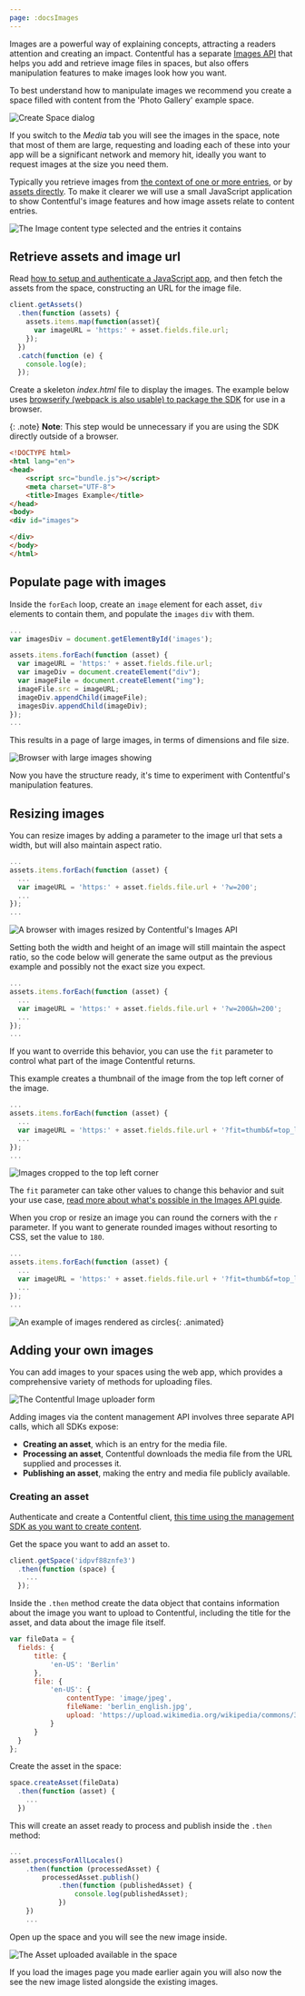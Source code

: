 ```yaml
---
page: :docsImages
---
```


Images are a powerful way of explaining concepts, attracting a readers attention and creating an impact. Contentful has a separate [Images API](/developers/docs/references/images-api/) that helps you add and retrieve image files in spaces, but also offers manipulation features to make images look how you want.

To best understand how to manipulate images we recommend you create a space filled with content from the 'Photo Gallery' example space.

![Create Space dialog](https://images.contentful.com/tz3n7fnw4ujc/5NvRrRmt9uW8aOUWIKSYui/c4172d774e25fc8a9608bc97c9fc6d5e/354BFE0A-179E-4B65-BFEA-91BA174E4269.png_dl_1)

If you switch to the _Media_ tab you will see the images in the space, note that most of them are large, requesting and loading each of these into your app will be a significant network and memory hit, ideally you want to request images at the size you need them.

Typically you retrieve images from [the context of one or more entries](/developers/docs/references/content-delivery-api/#/reference/links), or by [assets directly](/developers/docs/references/content-delivery-api/#/reference/assets). To make it clearer we will use a small JavaScript application to show Contentful's image features and how image assets relate to content entries.

![The Image content type selected and the entries it contains](https://images.contentful.com/tz3n7fnw4ujc/6ylJFXN3lSMeYiCIOqoIyK/272fc1628bb5e4959d22352d7a2a71b4/E8084960-8F4B-47CB-AA90-29D49A655DFD.png_dl_1)

## Retrieve assets and image url

Read [how to setup and authenticate a JavaScript app](/developers/docs/javascript/tutorials/using-js-cda-sdk/), and then fetch the assets from the space, constructing an URL for the image file.

~~~javascript
client.getAssets()
  .then(function (assets) {
    assets.items.map(function(asset){
      var imageURL = 'https:' + asset.fields.file.url;
    });
  })
  .catch(function (e) {
    console.log(e);
  });
~~~

Create a skeleton _index.html_ file to display the images. The example below uses [browserify (webpack is also usable) to package the SDK](/developers/docs/javascript/tutorials/using-js-cda-sdk/#in-a-browser) for use in a browser.

{: .note}
**Note**: This step would be unnecessary if you are using the SDK directly outside of a browser.

~~~html
<!DOCTYPE html>
<html lang="en">
<head>
    <script src="bundle.js"></script>
    <meta charset="UTF-8">
    <title>Images Example</title>
</head>
<body>
<div id="images">

</div>
</body>
</html>
~~~

## Populate page with images

Inside the `forEach` loop, create an `image` element for each asset, `div` elements to contain them, and populate the `images` `div` with them.

~~~javascript
...
var imagesDiv = document.getElementById('images');

assets.items.forEach(function (asset) {
  var imageURL = 'https:' + asset.fields.file.url;
  var imageDiv = document.createElement("div");
  var imageFile = document.createElement("img");
  imageFile.src = imageURL;
  imageDiv.appendChild(imageFile);
  imagesDiv.appendChild(imageDiv);
});
...
~~~

This results in a page of large images, in terms of dimensions and file size.

![Browser with large images showing](https://images.contentful.com/tz3n7fnw4ujc/Et4A7sGSsgOW00k84IgGg/110db601f41b0d564829fb590f34deb6/4AD6920B-8243-4A2B-B200-10F6CE338328.png_dl_1)

Now you have the structure ready, it's time to experiment with Contentful's manipulation features.

## Resizing images

You can resize images by adding a parameter to the image url that sets a width, but will also maintain aspect ratio.

~~~javascript
...
assets.items.forEach(function (asset) {
  ...
  var imageURL = 'https:' + asset.fields.file.url + '?w=200';
  ...
});
...
~~~

![A browser with images resized by Contentful's Images API](https://images.contentful.com/tz3n7fnw4ujc/1oErqsRy44USwg886aOs60/8687ab5b2d2fc21675b4782247e5e427/BB35A865-8CE0-4DEC-86AA-2130CB001C03.png_dl_1)

Setting both the width and height of an image will still maintain the aspect ratio, so the code below will generate the same output as the previous example and possibly not the exact size you expect.

~~~javascript
...
assets.items.forEach(function (asset) {
  ...
  var imageURL = 'https:' + asset.fields.file.url + '?w=200&h=200';
  ...
});
...
~~~

If you want to override this behavior, you can use the `fit` parameter to control what part of the image Contentful returns.

This example creates a thumbnail of the image from the top left corner of the image.

~~~javascript
...
assets.items.forEach(function (asset) {
  ...
  var imageURL = 'https:' + asset.fields.file.url + '?fit=thumb&f=top_left&h=200&w=200';
  ...
});
...
~~~

![Images cropped to the top left corner](https://images.contentful.com/tz3n7fnw4ujc/4lZOBjlfSUCew4iKESKUWg/719aa6e1fdfc82cab02f5f2fd69dabb7/E5451651-380D-4C70-8B8F-CD5300AF620D.png_dl_1)

The `fit` parameter can take other values to change this behavior and suit your use case, [read more about what's possible in the Images API guide](/developers/docs/references/images-api/#/reference/resizing-&-cropping).

When you crop or resize an image you can round the corners with the `r` parameter. If you want to generate rounded images without resorting to CSS, set the value to `180`.

~~~javascript
...
assets.items.forEach(function (asset) {
  ...
  var imageURL = 'https:' + asset.fields.file.url + '?fit=thumb&f=top_left&h=200&w=200&r=180';
  ...
});
...
~~~

![An example of images rendered as circles](https://images.contentful.com/tz3n7fnw4ujc/IYjocRckSIWAuuqs6eKkO/255e197cd0a97d7df6917321ebce4b1a/21EF3CC9-3783-490B-B3F0-2C33E0A7CC4F.png_dl_1){: .animated}

## Adding your own images

You can add images to your spaces using the web app, which provides a comprehensive variety of methods for uploading files.

![The Contentful Image uploader form](https://images.contentful.com/tz3n7fnw4ujc/4aiM6qazlK6eKYcUESUeQO/80bbf85d469549cd369b7c014340f0ea/5AAF25BB-64F1-4274-BDB4-C76734C270AA.png_dl_1)

Adding images via the content management API involves three separate API calls, which all SDKs expose:

- **Creating an asset**, which is an entry for the media file.
- **Processing an asset**, Contentful downloads the media file from the URL supplied and processes it.
- **Publishing an asset**, making the entry and media file publicly available.

### Creating an asset

Authenticate and create a Contentful client, [this time using the management SDK as you want to create content](https://github.com/contentful/contentful-management.js).

Get the space you want to add an asset to.

~~~javascript
client.getSpace('idpvf88znfe3')
  .then(function (space) {
    ...
  });
~~~

Inside the `.then` method create the data object that contains information about the image you want to upload to Contentful, including the title for the asset, and data about the image file itself.

~~~javascript
var fileData = {
  fields: {
      title: {
          'en-US': 'Berlin'
      },
      file: {
          'en-US': {
              contentType: 'image/jpeg',
              fileName: 'berlin_english.jpg',
              upload: 'https://upload.wikimedia.org/wikipedia/commons/3/3b/Siegessaeule_Aussicht_10-13_img4_Tiergarten.jpg'
          }
      }
  }
};
~~~

Create the asset in the space:

~~~javascript
space.createAsset(fileData)
  .then(function (asset) {
    ...
  })
~~~

This will create an asset ready to process and publish inside the `.then` method:

~~~javascript
...
asset.processForAllLocales()
    .then(function (processedAsset) {
        processedAsset.publish()
            .then(function (publishedAsset) {
                console.log(publishedAsset);
            })
    })
    ...
~~~

Open up the space and you will see the new image inside.

![The Asset uploaded available in the space](https://images.contentful.com/tz3n7fnw4ujc/5WQd6ttXzyKKIig44kqUu4/1facf73658fe4bbe145d79394244e991/E6E90F1A-0D5E-4049-B7C6-67D8C3116E16.png_dl_1)

If you load the images page you made earlier again you will also now the see the new image listed alongside the existing images.

